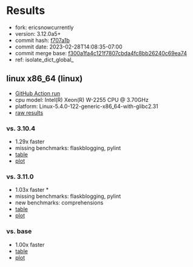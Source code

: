 # Results

- fork: ericsnowcurrently
- version: 3.12.0a5+
- commit hash: [f707a1b](https://github.com/ericsnowcurrently/cpython/commit/f707a1b)
- commit date: 2023-02-28T14:08:35-07:00
- commit merge base: [f300a1fa4c121f7807cbda4fc8bb26240c69ea74](https://github.com/ericsnowcurrently/cpython/commit/f300a1fa4c121f7807cbda4fc8bb26240c69ea74)
- ref: isolate_dict_global_

## linux x86_64 (linux)

- [GitHub Action run](https://github.com/faster-cpython/benchmarking/actions/runs/4367269702)
- cpu model: Intel(R) Xeon(R) W-2255 CPU @ 3.70GHz
- platform: Linux-5.4.0-122-generic-x86_64-with-glibc2.31
- [raw results](bm-20230228-linux-x86_64-ericsnowcurrently-isolate_dict_global_-3.12.0a5%2B-f707a1b.json)

### vs. 3.10.4

- 1.29x faster
- missing benchmarks: flaskblogging, pylint
- [table](bm-20230228-linux-x86_64-ericsnowcurrently-isolate_dict_global_-3.12.0a5%2B-f707a1b-vs-3.10.4.md)
- [plot](bm-20230228-linux-x86_64-ericsnowcurrently-isolate_dict_global_-3.12.0a5%2B-f707a1b-vs-3.10.4.png)

### vs. 3.11.0

- 1.03x faster \*
- missing benchmarks: flaskblogging, pylint
- new benchmarks: comprehensions
- [table](bm-20230228-linux-x86_64-ericsnowcurrently-isolate_dict_global_-3.12.0a5%2B-f707a1b-vs-3.11.0.md)
- [plot](bm-20230228-linux-x86_64-ericsnowcurrently-isolate_dict_global_-3.12.0a5%2B-f707a1b-vs-3.11.0.png)

### vs. base

- 1.00x faster
- [table](bm-20230228-linux-x86_64-ericsnowcurrently-isolate_dict_global_-3.12.0a5%2B-f707a1b-vs-base.md)
- [plot](bm-20230228-linux-x86_64-ericsnowcurrently-isolate_dict_global_-3.12.0a5%2B-f707a1b-vs-base.png)

